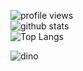 ![profile views](https://komarev.com/ghpvc/?username=azizramdan)  
![github stats](https://github-readme-stats.vercel.app/api?username=azizramdan&show_icons=true&count_private=true&title_color=000)  
![Top Langs](https://github-readme-stats.vercel.app/api/top-langs/?username=azizramdan&layout=compact&langs_count=6&hide=tsql&&title_color=000&exclude_repo=Futsal-Go,Futsal-Go-Admin,Sistem-Informasi-Sensus-Harian-Rawat-Inap)  
<!--START_SECTION:waka-->
<!--END_SECTION:waka-->
![dino](https://raw.githubusercontent.com/azizramdan/azizramdan/master/dino.gif)  
